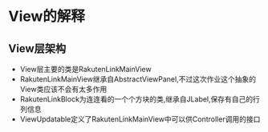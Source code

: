 # View的解释
## View层架构
- View层主要的类是RakutenLinkMainView
- RakutenLinkMainView继承自AbstractViewPanel,不过这次作业这个抽象的View类应该不会有太多作用
- RakutenLinkBlock为连连看的一个个方块的类,继承自JLabel,保存有自己的行列信息
- ViewUpdatable定义了RakutenLinkMainView中可以供Controller调用的接口